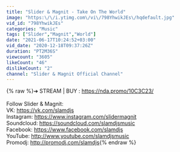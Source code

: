 ```yaml
---
title: "Slider & Magnit - Take On The World"
image: "https:\/\/i.ytimg.com\/vi\/798YhwikJEs\/hqdefault.jpg"
vid_id: "798YhwikJEs"
categories: "Music"
tags: ["Slider","Magnit","World"]
date: "2021-06-17T10:24:52+03:00"
vid_date: "2020-12-18T09:37:26Z"
duration: "PT2M36S"
viewcount: "3605"
likeCount: "46"
dislikeCount: "2"
channel: "Slider & Magnit Official Channel"
---
```

{% raw %}➜ STREAM | BUY : <a rel="nofollow" target="blank" href="https://nda.promo/10C3C23/">https://nda.promo/10C3C23/</a><br /><br />Follow Slider &amp; Magnit: <br />VK: <a rel="nofollow" target="blank" href="https://vk.com/slamdjs">https://vk.com/slamdjs</a><br />Instagram: <a rel="nofollow" target="blank" href="https://www.instagram.com/slidermagnit">https://www.instagram.com/slidermagnit</a><br />Soundcloud: <a rel="nofollow" target="blank" href="https://soundcloud.com/slamdjsmusic">https://soundcloud.com/slamdjsmusic</a><br />Facebook: <a rel="nofollow" target="blank" href="https://www.facebook.com/slamdjs">https://www.facebook.com/slamdjs</a><br />YouTube: <a rel="nofollow" target="blank" href="http://www.youtube.com/slamdjsmusic">http://www.youtube.com/slamdjsmusic</a><br />Promodj: <a rel="nofollow" target="blank" href="http://promodj.com/slamdjs">http://promodj.com/slamdjs</a>{% endraw %}
